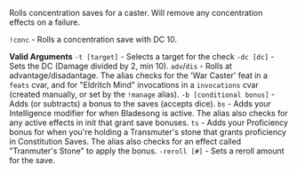 Rolls concentration saves for a caster. Will remove any concentration effects on a failure.

`!conc` - Rolls a concentration save with DC 10.

__Valid Arguments__
`-t [target]` - Selects a target for the check
`-dc [dc]` - Sets the DC (Damage divided by 2, min 10).
`adv`/`dis` - Rolls at advantage/disadantage. The alias checks for the 'War Caster' feat in a `feats` cvar, and for "Eldritch Mind" invocations in a `invocations` cvar (created manually, or set by the `!manage` alias).
`-b [conditional bonus]` - Adds (or subtracts) a bonus to the saves (accepts dice).
`bs` - Adds your Intelligence modifier for when Bladesong is active. The alias also checks for any active effects in init that grant save bonuses.
`ts` - Adds your Proficiency bonus for when you're holding a Transmuter's stone that grants proficiency in Constitution Saves. The alias also checks for an effect called "Tranmuter's Stone" to apply the bonus. 
`-reroll [#]` - Sets a reroll amount for the save.